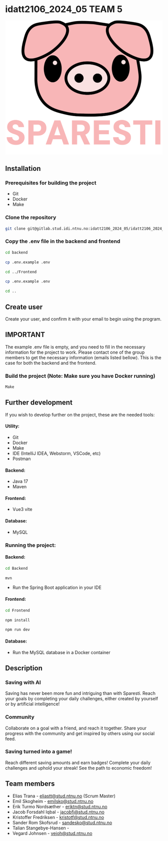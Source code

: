 # idatt2106_2024_05 TEAM 5

![Sparesti Logo](cleaner_logo.png)

## Installation

### Prerequisites for building the project

- Git
- Docker
- Make

### Clone the repository
```bash
git clone git@gitlab.stud.idi.ntnu.no:idatt2106_2024_05/idatt2106_2024_05.git
```

### Copy the .env file in the backend and frontend
```bash
cd backend
```
```bash
cp .env.example .env
```
```bash
cd ../Frontend
```
```bash
cp .env.example .env
```
```bash
cd ..
```

## Create user
Create your user, and confirm it with your email to begin using the program. 

## IMPORTANT

The example .env file is empty, and you need to fill in the necessary information for the project to work.
Please contact one of the group members to get the necessary information (emails listed bellow).
This is the case for both the backend and the frontend.

### Build the project (Note: Make sure you have Docker running)
```bash
Make
```

## Further development
If you wish to develop further on the project, these are the needed tools:

#### Utility:

- Git
- Docker
- Make
- IDE (IntelliJ IDEA, Webstorm, VSCode, etc)
- Postman

#### Backend:

- Java 17
- Maven

#### Frontend:

- Vue3 vite

#### Database:

- MySQL

### Running the project:

#### Backend:

```bash
cd Backend
```

```bash
mvn 
```

- Run the Spring Boot application in your IDE

#### Frontend:

```bash
cd Frontend
```

```bash
npm install
```

```bash
npm run dev
```

#### Database:

- Run the MySQL database in a Docker container

## Description

### Saving with AI
Saving has never been more fun and intriguing than with Sparesti. Reach your goals by completing your daily challenges, either created by yourself or by artificial intelligence!

### Community
Collaborate on a goal with a friend, and reach it together. Share your progress with the community and get inspired by others using our social feed.

### Saving turned into a game!
Reach different saving amounts and earn badges! Complete your daily challenges and uphold your streak! See the path to economic freedom!


## Team members

- Elias Trana - eliastt@stud.ntnu.no (Scrum Master)
- Emil Skogheim - emilsko@stud.ntnu.no
- Erik Turmo Nordsæther - eriktn@stud.ntnu.no
- Jacob Forsdahl Iqbal - jacobfi@stud.ntnu.no
- Kristoffer Fredriksen - kristotf@stud.ntnu.no
- Sander Rom Skofsrud - sandesko@stud.ntnu.no
- Talian Stangebye-Hansen - 
- Vegard Johnsen - vejoh@stud.ntnu.no



